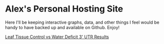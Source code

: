 # Alex's Personal Hosting Site
Here I'll be keeping interactive graphs, data, and other things I feel would be handy to have backed up and available on Github. Enjoy!

[Leaf Tissue Control vs Water Deficit 3' UTR Results](https://alexanderjhoward.github.io/Leaf_Control_WD_UTR_Results.html)

